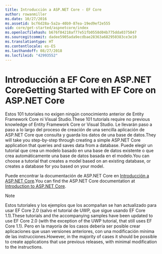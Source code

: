 ```yaml
---
title: Introducción a ASP.NET Core - EF Core
author: rowanmiller
ms.date: 10/27/2016
ms.assetid: bcf6d28a-5a2a-40b9-87ea-19ed9ef2e555
uid: core/get-started/aspnetcore/index
ms.openlocfilehash: b676f84218af77e51fb0558d04b775dda0375847
ms.sourcegitcommit: dadee5905ada9ecdbae28363a682950383ce3e10
ms.translationtype: HT
ms.contentlocale: es-ES
ms.lasthandoff: 08/27/2018
ms.locfileid: "42993552"
---
```

# <a name="getting-started-with-ef-core-on-aspnet-core"></a><span data-ttu-id="26462-102">Introducción a EF Core en ASP.NET Core</span><span class="sxs-lookup"><span data-stu-id="26462-102">Getting Started with EF Core on ASP.NET Core</span></span>

<span data-ttu-id="26462-103">Estos 101 tutoriales no exigen ningún conocimiento anterior de Entity Framework Core ni Visual Studio.</span><span class="sxs-lookup"><span data-stu-id="26462-103">These 101 tutorials require no previous knowledge of Entity Framework Core or Visual Studio.</span></span> <span data-ttu-id="26462-104">Le llevarán paso a paso a lo largo del proceso de creación de una sencilla aplicación de ASP.NET Core que consulta y guarda los datos de una base de datos.</span><span class="sxs-lookup"><span data-stu-id="26462-104">They will take you step-by-step through creating a simple ASP.NET Core application that queries and saves data from a database.</span></span> <span data-ttu-id="26462-105">Puede elegir un tutorial que crea un modelo basado en una base de datos existente o que crea automáticamente una base de datos basada en el modelo.</span><span class="sxs-lookup"><span data-stu-id="26462-105">You can choose a tutorial that creates a model based on an existing database, or creates a database for you based on your model.</span></span>

<span data-ttu-id="26462-106">Puede encontrar la documentación de ASP.NET Core en [Introducción a ASP.NET Core](/aspnet/core/).</span><span class="sxs-lookup"><span data-stu-id="26462-106">You can find the ASP.NET Core documentation at [Introduction to ASP.NET Core](/aspnet/core/).</span></span>

> [!NOTE]  
> <span data-ttu-id="26462-107">Estos tutoriales y los ejemplos que los acompañan se han actualizado para usar EF Core 2.0 (salvo el tutorial de UWP, que sigue usando EF Core 1.1).</span><span class="sxs-lookup"><span data-stu-id="26462-107">These tutorials and the accompanying samples have been updated to use EF Core 2.0 (with the exception of the UWP tutorial, that still uses EF Core 1.1).</span></span> <span data-ttu-id="26462-108">Pero en la mayoría de los casos debería ser posible crear aplicaciones que usan versiones anteriores, con una modificación mínima de las instrucciones.</span><span class="sxs-lookup"><span data-stu-id="26462-108">However, in the majority of cases it should be possible to create applications that use previous releases, with minimal modification to the instructions.</span></span>
